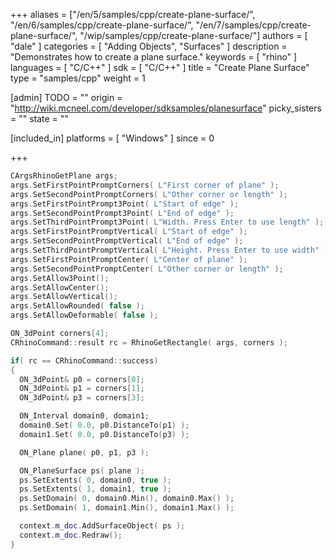 +++
aliases = ["/en/5/samples/cpp/create-plane-surface/", "/en/6/samples/cpp/create-plane-surface/", "/en/7/samples/cpp/create-plane-surface/", "/wip/samples/cpp/create-plane-surface/"]
authors = [ "dale" ]
categories = [ "Adding Objects", "Surfaces" ]
description = "Demonstrates how to create a plane surface."
keywords = [ "rhino" ]
languages = [ "C/C++" ]
sdk = [ "C/C++" ]
title = "Create Plane Surface"
type = "samples/cpp"
weight = 1

[admin]
TODO = ""
origin = "http://wiki.mcneel.com/developer/sdksamples/planesurface"
picky_sisters = ""
state = ""

[included_in]
platforms = [ "Windows" ]
since = 0

+++

```cpp
CArgsRhinoGetPlane args;
args.SetFirstPointPromptCorners( L"First corner of plane" );
args.SetSecondPointPromptCorners( L"Other corner or length" );
args.SetFirstPointPrompt3Point( L"Start of edge" );
args.SetSecondPointPrompt3Point( L"End of edge" );
args.SetThirdPointPrompt3Point( L"Width. Press Enter to use length" );
args.SetFirstPointPromptVertical( L"Start of edge" );
args.SetSecondPointPromptVertical( L"End of edge" );
args.SetThirdPointPromptVertical( L"Height. Press Enter to use width" );
args.SetFirstPointPromptCenter( L"Center of plane" );
args.SetSecondPointPromptCenter( L"Other corner or length" );
args.SetAllow3Point();
args.SetAllowCenter();
args.SetAllowVertical();
args.SetAllowRounded( false );
args.SetAllowDeformable( false );

ON_3dPoint corners[4];
CRhinoCommand::result rc = RhinoGetRectangle( args, corners );

if( rc == CRhinoCommand::success)
{
  ON_3dPoint& p0 = corners[0];
  ON_3dPoint& p1 = corners[1];
  ON_3dPoint& p3 = corners[3];

  ON_Interval domain0, domain1;
  domain0.Set( 0.0, p0.DistanceTo(p1) );
  domain1.Set( 0.0, p0.DistanceTo(p3) );

  ON_Plane plane( p0, p1, p3 );

  ON_PlaneSurface ps( plane );
  ps.SetExtents( 0, domain0, true );
  ps.SetExtents( 1, domain1, true );
  ps.SetDomain( 0, domain0.Min(), domain0.Max() );
  ps.SetDomain( 1, domain1.Min(), domain1.Max() );

  context.m_doc.AddSurfaceObject( ps );
  context.m_doc.Redraw();
}
```
